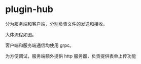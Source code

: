 # plugin-hub

分为服务端和客户端，分别负责文件的发送和接收。

大体流程如图。


客户端和服务端通信均使用 grpc。

为方便调试，服务端额外提供 http 服务器，负责提供表单上传功能